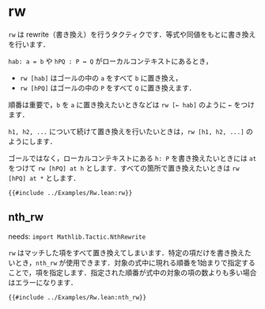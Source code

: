 # rw

`rw` は rewrite（書き換え）を行うタクティクです．等式や同値をもとに書き換えを行います．

`hab: a = b` や `hPQ : P ↔ Q` がローカルコンテキストにあるとき，

* `rw [hab]` はゴールの中の `a` をすべて `b` に置き換え，
* `rw [hPQ]` はゴールの中の `P` をすべて `Q` に置き換えます．

順番は重要で，`b` を `a` に置き換えたいときなどは `rw [← hab]` のように `←` をつけます．

`h1, h2, ...` について続けて置き換えを行いたいときは，`rw [h1, h2, ...]` のようにします．

ゴールではなく，ローカルコンテキストにある `h: P` を書き換えたいときには `at` をつけて `rw [hPQ] at h` とします．すべての箇所で置き換えたいときは `rw [hPQ] at *` とします．

```lean
{{#include ../Examples/Rw.lean:rw}}
```

## nth_rw

needs: `import Mathlib.Tactic.NthRewrite`

`rw` はマッチした項をすべて置き換えてしまいます．特定の項だけを書き換えたいとき，`nth_rw` が使用できます．対象の式中に現れる順番を1始まりで指定することで，項を指定します．指定された順番が式中の対象の項の数よりも多い場合はエラーになります．

```lean
{{#include ../Examples/Rw.lean:nth_rw}}
```
